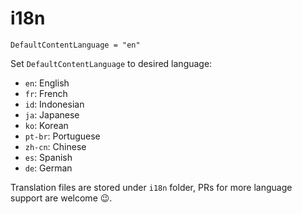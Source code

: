 # i18n

```text
DefaultContentLanguage = "en"
```

Set `DefaultContentLanguage` to desired language:

* `en`: English
* `fr`: French
* `id`: Indonesian
* `ja`: Japanese
* `ko`: Korean
* `pt-br`: Portuguese
* `zh-cn`: Chinese
* `es`: Spanish
* `de`: German

Translation files are stored under `i18n` folder, PRs for more language support are welcome 😉.
